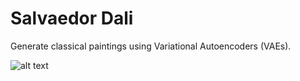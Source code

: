 # Salvaedor Dali
Generate classical paintings using Variational Autoencoders (VAEs).

![alt text](https://raw.githubusercontent.com/karinazad/salvaedor-dali/main/generated/examples_real/surrealism.png)
